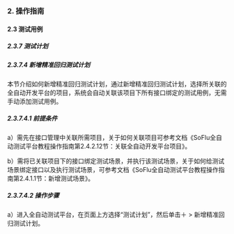 ### 2. 操作指南

#### 2.3 测试用例

##### 2.3.7 测试计划

##### 2.3.7.4 新增精准回归测试计划

本节介绍如何新增精准回归测试计划，通过新增精准回归测试计划，选择所关联的全自动开发平台的项目，系统会自动关联该项目下所有接口绑定的测试用例，无需手动添加测试用例。

##### 2.3.7.4.1 前提条件

a）需先在接口管理中关联所需项目，关于如何关联项目可参考文档《SoFlu全自动测试平台教程操作指南第2.4.2.12节：关联全自动开发平台项目》。

b）需将已关联项目下的接口绑定测试场景，并执行该测试场景，关于如何给测试场景绑定接口以及执行测试场景，可参考文档《SoFlu全自动测试平台教程操作指南第2.4.1.1节：新增测试场景》。

##### 2.3.7.4.2 操作步骤

a）进入全自动测试平台，在页面上方选择“测试计划”，然后单击＋ > 新增精准回归测试计划。
